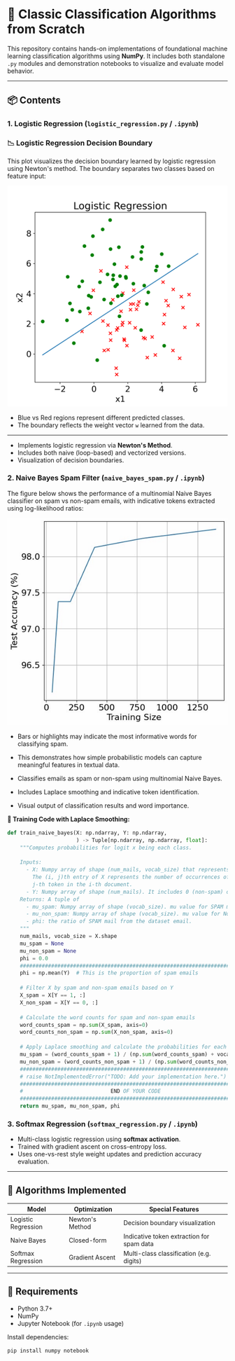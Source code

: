 # 🧠 Classic Classification Algorithms from Scratch

This repository contains hands-on implementations of foundational machine learning classification algorithms using **NumPy**. It includes both standalone `.py` modules and demonstration notebooks to visualize and evaluate model behavior.

---

## 📦 Contents

### 1. Logistic Regression (`logistic_regression.py` / `.ipynb`)
### 📉 Logistic Regression Decision Boundary

This plot visualizes the decision boundary learned by logistic regression using Newton's method. The boundary separates two classes based on feature input:

![Logistic Regression](./Images/logistic_regression.png)

- Blue vs Red regions represent different predicted classes.
- The boundary reflects the weight vector `w` learned from the data.
---
- Implements logistic regression via **Newton's Method**.
- Includes both naive (loop-based) and vectorized versions.
- Visualization of decision boundaries.

### 2. Naive Bayes Spam Filter (`naive_bayes_spam.py` / `.ipynb`)
The figure below shows the performance of a multinomial Naive Bayes classifier on spam vs non-spam emails, with indicative tokens extracted using log-likelihood ratios:

![Naive Bayes Spam](./Images/naive_bayes_spam.png)

- Bars or highlights may indicate the most informative words for classifying spam.
- This demonstrates how simple probabilistic models can capture meaningful features in textual data.

- Classifies emails as spam or non-spam using multinomial Naive Bayes.
- Includes Laplace smoothing and indicative token identification.
- Visual output of classification results and word importance.

**🧮 Training Code with Laplace Smoothing:**

```python
def train_naive_bayes(X: np.ndarray, Y: np.ndarray,
                      ) -> Tuple[np.ndarray, np.ndarray, float]:
    """Computes probabilities for logit x being each class.

    Inputs:
      - X: Numpy array of shape (num_mails, vocab_size) that represents emails.
        The (i, j)th entry of X represents the number of occurrences of the
        j-th token in the i-th document.
      - Y: Numpy array of shape (num_mails). It includes 0 (non-spam) or 1 (spam).
    Returns: A tuple of
      - mu_spam: Numpy array of shape (vocab_size). mu value for SPAM mails.
      - mu_non_spam: Numpy array of shape (vocab_size). mu value for Non-SPAM mails.
      - phi: the ratio of SPAM mail from the dataset email.
    """
    num_mails, vocab_size = X.shape
    mu_spam = None
    mu_non_spam = None
    phi = 0.0
    ###########################################################################
    phi = np.mean(Y)  # This is the proportion of spam emails

    # Filter X by spam and non-spam emails based on Y
    X_spam = X[Y == 1, :]
    X_non_spam = X[Y == 0, :]

    # Calculate the word counts for spam and non-spam emails
    word_counts_spam = np.sum(X_spam, axis=0)
    word_counts_non_spam = np.sum(X_non_spam, axis=0)

    # Apply Laplace smoothing and calculate the probabilities for each word (mu)
    mu_spam = (word_counts_spam + 1) / (np.sum(word_counts_spam) + vocab_size)
    mu_non_spam = (word_counts_non_spam + 1) / (np.sum(word_counts_non_spam) + vocab_size)
    ###########################################################################
    # raise NotImplementedError("TODO: Add your implementation here.")
    ###########################################################################
    #                            END OF YOUR CODE                             #
    ###########################################################################
    return mu_spam, mu_non_spam, phi
```

### 3. Softmax Regression (`softmax_regression.py` / `.ipynb`)
- Multi-class logistic regression using **softmax activation**.
- Trained with gradient ascent on cross-entropy loss.
- Uses one-vs-rest style weight updates and prediction accuracy evaluation.

---

## 🧪 Algorithms Implemented

| Model               | Optimization      | Special Features                          |
|--------------------|-------------------|--------------------------------------------|
| Logistic Regression| Newton's Method   | Decision boundary visualization            |
| Naive Bayes        | Closed-form       | Indicative token extraction for spam data |
| Softmax Regression | Gradient Ascent   | Multi-class classification (e.g. digits)  |

---

## 🧰 Requirements

- Python 3.7+
- NumPy
- Jupyter Notebook (for `.ipynb` usage)

Install dependencies:
```bash
pip install numpy notebook
